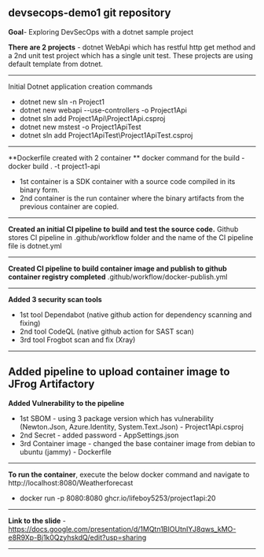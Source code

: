 devsecops-demo1 git repository
---
**Goal**- Exploring  DevSecOps with a dotnet sample project

**There are 2 projects** - dotnet WebApi which has restful http get method and a 2nd unit test project which has a single unit test. These projects are using default template from dotnet.

---
Initial Dotnet application creation commands 
- dotnet new sln -n Project1
- dotnet new webapi --use-controllers -o Project1Api
- dotnet sln add Project1Api\Project1Api.csproj
- dotnet new mstest -o Project1ApiTest
- dotnet sln add Project1ApiTest\Project1ApiTest.csproj
---

**Dockerfile created with 2 container **
docker command for the build - docker build . -t project1-api
- 1st container is a SDK container with a source code compiled in its binary form.
- 2nd container is the run container where the binary artifacts from the previous container are copied.

---

**Created an initial CI pipeline to build and test the source code.**
Github stores CI pipeline in .github/workflow folder and the name of the CI pipeline file is dotnet.yml

---

**Created CI pipeline to build container image and publish to github container registry completed**
.github/workflow/docker-publish.yml

---
**Added 3 security scan tools**
- 1st tool Dependabot (native github action for dependency scanning and fixing)
- 2nd tool CodeQL (native github action for SAST scan)
- 3rd tool Frogbot scan and fix (Xray)
---
Added pipeline to upload container image to JFrog Artifactory
---

**Added Vulnerability to the pipeline**
- 1st SBOM - using 3 package version which has vulnerability (Newton.Json, Azure.Identity, System.Text.Json) - Project1Api.csproj
- 2nd Secret - added password - AppSettings.json
- 3rd Container image - changed the base container image from debian to ubuntu (jammy) - Dockerfile

---
**To run the container**, execute the below docker command and navigate to http://localhost:8080/Weatherforecast
- docker run -p 8080:8080 ghcr.io/lifeboy5253/project1api:20
---
**Link to the slide** - https://docs.google.com/presentation/d/1MQtn1BIOUtnIYJ8qws_kMO-e8R9Xp-Bj1k0QzyhskdQ/edit?usp=sharing

---
